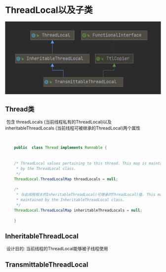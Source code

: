 # ThreadLocal以及子类

![image-20210115110034515](../../图片/image-20210115110034515.png)

## Thread类

​	包含  threadLocals (当前线程私有的ThreadLocal)以及  inheritableThreadLocals  (当前线程可被继承的ThreadLocal)两个属性

​	

```java
	public	class Thread implements Runnable {
        
        
    /* ThreadLocal values pertaining to this thread. This map is maintained
     * by the ThreadLocal class.
     */
    ThreadLocal.ThreadLocalMap threadLocals = null;

    /*
     * 与此线程相关的InheritableThreadLocal(可继承的ThreadLocal)值. This map is
     * maintained by the InheritableThreadLocal class.
     */
    ThreadLocal.ThreadLocalMap inheritableThreadLocals = null;
        
    }
```

## InheritableThreadLocal  

​		设计目的: 当前线程的ThreadLocal能够被子线程使用

## TransmittableThreadLocal